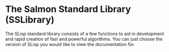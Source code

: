 <!--
 Copyright 2022 Kai Daniel Gonzalez. All rights reserved.
 Use of this source code is governed by a BSD-style
 license that can be found in the LICENSE file.
-->

# The Salmon Standard Library (SSLibrary)

The SLisp standard library consists of a few functions to aid in development and rapid creation of fast and powerful algorithms.
You can just choose the version of SLisp you would like to view the documentation for.
